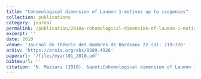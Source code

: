 ```yaml
---
title: "Cohomological dimension of Laumon 1-motives up to isogenies"
collection: publications
category: journal
permalink: /publication/2010a-cohomological-dimension-of-laumon-1-motives
excerpt: ''
date: 2010
venue: 'Journal de Théorie des Nombres de Bordeaux 22 (3): 719–726'
arXiv: 'https://arxiv.org/abs/0809.4926'
paperurl: '/files/myart01_2010.pdf'
bibtexurl: ''
citation: 'N. Mazzari (2010). &quot;Cohomological dimension of Laumon 1-motives up to isogenies.&quot; <i>Journal de Théorie des Nombres de Bordeaux</i>, 22 (3), 719–726.'
---
```

